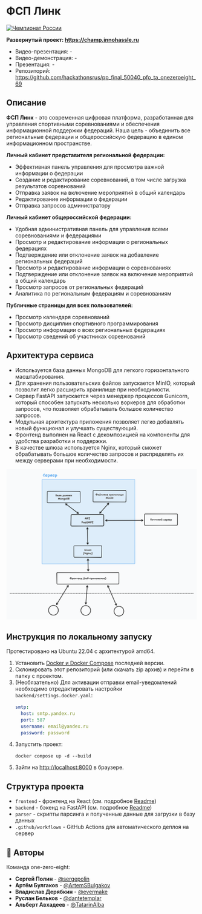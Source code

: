# ФСП Линк

[![Чемпионат России](https://img.shields.io/badge/Чемпионат%20России-2024-red.svg)](https://fsp-russia.com/)

**Развернутый проект: https://champ.innohassle.ru**

- Видео-презентация: -
- Видео-демонстрация: -
- Презентация: -
- Репозиторий: https://github.com/hackathonsrus/pp_final_50040_pfo_ta_onezeroeight_69

## Описание

**ФСП Линк** - это современная цифровая платформа, разработанная для управления спортивными соревнованиями и обеспечения информационной поддержки федераций.
Наша цель - объединить все региональные федерации и общероссийскую федерацию в едином информационном пространстве.

**Личный кабинет представителя региональной федерации:**
- Эффективная панель управления для просмотра важной информации о федерации
- Создание и редактирование соревнований, в том числе загрузка результатов соревнований
- Отправка заявок на включение мероприятий в общий календарь
- Редактирование информации о федерации
- Отправка запросов администратору

**Личный кабинет общероссийской федерации:**
- Удобная административная панель для управления всеми соревнованиями и федерациями
- Просмотр и редактирование информации о региональных федерациях
- Подтверждение или отклонение заявок на добавление региональных федераций
- Просмотр и редактирование информации о соревнованиях
- Подтверждение или отклонение заявок на включение мероприятий в общий календарь
- Просмотр запросов от региональных федераций
- Аналитика по региональным федерациям и соревнованиям

**Публичные страницы для всех пользователей:**
- Просмотр календаря соревнований
- Просмотр дисциплин спортивного программирования
- Просмотр информации о всех региональных федерациях
- Просмотр сведений об участниках соревнований

## Архитектура сервиса

- Используется база данных MongoDB для легкого горизонтального масштабирования.
- Для хранения пользовательских файлов запускается MinIO, который позволит легко расширить хранилище при необходимости.
- Сервер FastAPI запускается через менеджер процессов Gunicorn, который способен запускать несколько воркеров для обработки запросов, что позволяет обрабатывать большое количество запросов.
- Модульная архитектура приложения позволяет легко добавлять новый функционал и улучшать существующий.
- Фронтенд выполнен на React с декомпозицией на компоненты для удобства разработки и поддержки.
- В качестве шлюза используется Nginx, который сможет обрабатывать большое количество запросов и распределять их между серверами при необходимости.

![Architecture](./architecture.png)

## Инструкция по локальному запуску

Протестировано на Ubuntu 22.04 с архитектурой amd64.

1. Установить [Docker и Docker Compose](https://docs.docker.com/engine/install/) последней версии.
2. Склонировать этот репозиторий (или скачать zip архив) и перейти в папку с проектом.
3. (Необязательно) Для активации отправки email-уведомлений необходимо отредактировать настройки `backend/settings.docker.yaml`:
   ```yaml
   smtp:
     host: smtp.yandex.ru
     port: 587
     username: email@yandex.ru
     password: password
   ```
4. Запустить проект:
   ```
   docker compose up -d --build
   ```
5. Зайти на [http://localhost:8000](http://localhost:8000) в браузере.

## Структура проекта

- `frontend` - фронтенд на React (см. подробное [Readme](./frontend/README.md))
- `backend` - бэкенд на FastAPI (см. подробное [Readme](./backend/README.md))
- `parser` - скрипты парсинга и полученные данные для загрузки в базу данных
- `.github/workflows` - GitHub Actions для автоматического деплоя на сервер

## 👥 Авторы

Команда one-zero-eight:
- **Сергей Полин** - [@sergepolin](https://github.com/sergepolin)
- **Артём Булгаков** - [@ArtemSBulgakov](https://github.com/ArtemSBulgakov)
- **Владислав Дерябкин** - [@evermake](https://github.com/evermake)
- **Руслан Бельков** - [@dantetemplar](https://github.com/dantetemplar)
- **Альберт Авхадеев** - [@TatarinAlba](https://github.com/TatarinAlba)
